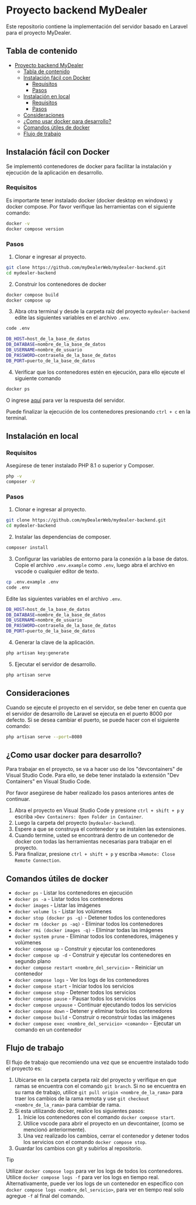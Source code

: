 # Proyecto backend MyDealer

Este repositorio contiene la implementación del servidor basado en Laravel para el proyecto MyDealer.

## Tabla de contenido

- [Proyecto backend MyDealer](#proyecto-backend-mydealer)
  - [Tabla de contenido](#tabla-de-contenido)
  - [Instalación fácil con Docker](#instalación-fácil-con-docker)
    - [Requisitos](#requisitos)
    - [Pasos](#pasos)
  - [Instalación en local](#instalación-en-local)
    - [Requisitos](#requisitos-1)
    - [Pasos](#pasos-1)
  - [Consideraciones](#consideraciones)
  - [¿Como usar docker para desarrollo?](#como-usar-docker-para-desarrollo)
  - [Comandos útiles de docker](#comandos-útiles-de-docker)
  - [Flujo de trabajo](#flujo-de-trabajo)

## Instalación fácil con Docker

Se implementó contenedores de docker para facilitar la instalación y ejecución de la aplicación en desarrollo.

### Requisitos

Es importante tener instalado docker (docker desktop en windows) y docker compose.
Por favor verifique las herramientas con el siguiente comando:

```sh
docker -v
docker compose version
```

### Pasos

1. Clonar e ingresar al proyecto.

```sh
git clone https://github.com/myDealerWeb/mydealer-backend.git
cd mydealer-backend
```

2. Construir los contenedores de docker

```sh
docker compose build
docker compose up
```

3. Abra otra terminal y desde la carpeta raíz del proyecto `mydealer-backend` edite las siguientes variables en el archivo `.env`.

```sh
code .env
```

```sh
DB_HOST=host_de_la_base_de_datos
DB_DATABASE=nombre_de_la_base_de_datos
DB_USERNAME=nombre_de_usuario
DB_PASSWORD=contraseña_de_la_base_de_datos
DB_PORT=puerto_de_la_base_de_datos
```

4. Verificar que los contenedores estén en ejecución, para ello ejecute el siguiente comando

```sh
docker ps
```

O ingrese [aquí](http://localhost:8000) para ver la respuesta del servidor.

Puede finalizar la ejecución de los contenedores presionando `ctrl + c` en la terminal.

## Instalación en local

### Requisitos

Asegúrese de tener instalado PHP 8.1 o superior y Composer.

```sh
php -v
composer -V
```

### Pasos

1. Clonar e ingresar al proyecto.

```sh
git clone https://github.com/myDealerWeb/mydealer-backend.git
cd mydealer-backend
```

2. Instalar las dependencias de composer.

```sh
composer install
```

3. Configurar las variables de entorno para la conexión a la base de datos. Copie el archivo `.env.example` como `.env`, luego abra el archivo en vscode o cualquier editor de texto.

```sh
cp .env.example .env
code .env
```

Edite las siguientes variables en el archivo `.env`.

```sh
DB_HOST=host_de_la_base_de_datos
DB_DATABASE=nombre_de_la_base_de_datos
DB_USERNAME=nombre_de_usuario
DB_PASSWORD=contraseña_de_la_base_de_datos
DB_PORT=puerto_de_la_base_de_datos
```

4. Generar la clave de la aplicación.

```sh
php artisan key:generate
```

5. Ejecutar el servidor de desarrollo.

```sh
php artisan serve
```

## Consideraciones

Cuando se ejecute el proyecto en el servidor, se debe tener en cuenta que el servidor de desarrollo de Laravel se ejecuta en el puerto 8000 por defecto. Si se desea cambiar el puerto, se puede hacer con el siguiente comando:

```sh
php artisan serve --port=8080
```

## ¿Como usar docker para desarrollo?

Para trabajar en el proyecto, se va a hacer uso de los "devcontainers" de Visual Studio Code. Para ello, se debe tener instalado la extensión "Dev Containers" en Visual Studio Code.

Por favor asegúrese de haber realizado los pasos anteriores antes de continuar.

1. Abra el proyecto en Visual Studio Code y presione `ctrl + shift + p` y escriba `>Dev Containers: Open Folder in Container`.
2. Luego la carpeta del proyecto (`mydealer-backend`).
3. Espere a que se construya el contenedor y se instalen las extensiones.
4. Cuando termine, usted se encontrará dentro de un contenedor de docker con todas las herramientas necesarias para trabajar en el proyecto.
5. Para finalizar, presione `ctrl + shift + p` y escriba `>Remote: Close Remote Connection`.

## Comandos útiles de docker

- `docker ps` - Listar los contenedores en ejecución
- `docker ps -a` - Listar todos los contenedores
- `docker images` - Listar las imágenes
- `docker volume ls` - Listar los volúmenes
- `docker stop (docker ps -q)` - Detener todos los contenedores
- `docker rm (docker ps -aq)` - Eliminar todos los contenedores
- `docker rmi (docker images -q)` - Eliminar todas las imágenes
- `docker system prune` - Eliminar todos los contenedores, imágenes y volúmenes
- `docker compose up` - Construir y ejecutar los contenedores
- `docker compose up -d` - Construir y ejecutar los contenedores en segundo plano
- `docker compose restart <nombre_del_servicio>` - Reiniciar un contenedor
- `docker compose logs` - Ver los logs de los contenedores
- `docker compose start` - Iniciar todos los servicios
- `docker compose stop` - Detener todos los servicios
- `docker compose pause` - Pausar todos los servicios
- `docker compose unpause` - Continuar ejecutando todos los servicios
- `docker compose down` - Detener y eliminar todos los contenedores
- `docker compose build` - Construir o reconstruir todas las imágenes
- `docker compose exec <nombre_del_servicio> <comando>` - Ejecutar un comando en un contenedor

## Flujo de trabajo

El flujo de trabajo que recomiendo una vez que se encuentre instalado todo el proyecto es:

1. Ubicarse en la carpeta carpeta raíz del proyecto y verifique en que ramas se encuentra con el comando `git branch`. Si no se encuentra en su rama de trabajo, utilice `git pull origin <nombre_de_la_rama>` para traer los cambios de la rama remota y use `git checkout <nombre_de_la_rama>` para cambiar de rama.
2. Si esta utilizando docker, realice los siguientes pasos:
   1. Inicie los contenedores con el comando `docker compose start`.
   2. Utilice vscode para abrir el proyecto en un devcontainer, (como se mencionó anteriormente).
   3. Una vez realizado los cambios, cerrar el contenedor y detener todos los servicios con el comando `docker compose stop`.
3. Guardar los cambios con git y subirlos al repositorio.

> [!TIP]
> Utilizar `docker compose logs` para ver los logs de todos los contenedores.
> Utilice `docker compose logs -f` para ver los logs en tiempo real. Alternativamente,
> puede ver los logs de un contenedor en específico con `docker compose logs <nombre_del_servicio>`,
> para ver en tiempo real solo agregue `-f` al final del comando.
